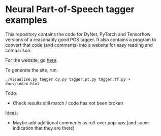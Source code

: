 # Neural Part-of-Speech tagger examples

This repository contains the code for DyNet, PyTorch and Tensorflow versions of a reasonably good POS tagger.
It also contains a program to convert that code (and comments) into a website for easy reading and comparison.

For the website, go [here](http://jkk.name/neural-tagger-tutorial/).

To generate the site, run:

```
./visualise.py tagger.dy.py tagger.pt.py tagger.tf.py > docs/index.html
```

Todo:
- Check results still match / code has not been broken

Ideas:
- Maybe add additional comments as roll-over pop-ups (and some indication that they are there)
